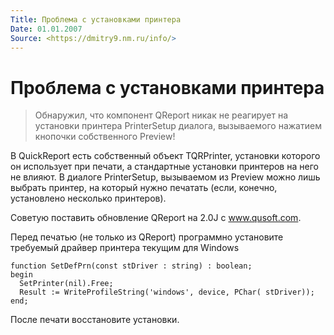 ```yaml
---
Title: Проблема с установками принтера
Date: 01.01.2007
Source: <https://dmitry9.nm.ru/info/>
---
```



Проблема с установками принтера
===============================

> Обнаружил, что компонент QReport никак не реагирует на установки
> принтера PrinterSetup диалога, вызываемого нажатием кнопочки собственного
> Preview!

В QuickReport есть собственный объект TQRPrinter, установки которого он
использует при печати, а стандартные установки принтеров на него не
влияют. В диалоге PrinterSetup, вызываемом из Preview можно лишь выбрать
принтер, на который нужно печатать (если, конечно, установлено несколько
принтеров).

Советую поставить обновление QReport на 2.0J с www.qusoft.com.

Перед печатью (не только из QReport) программно установите требуемый
драйвер принтера текущим для Windows

    function SetDefPrn(const stDriver : string) : boolean;
    begin
      SetPrinter(nil).Free;
      Result := WriteProfileString('windows', device, PChar( stDriver));
    end;

После печати восстановите установки.

